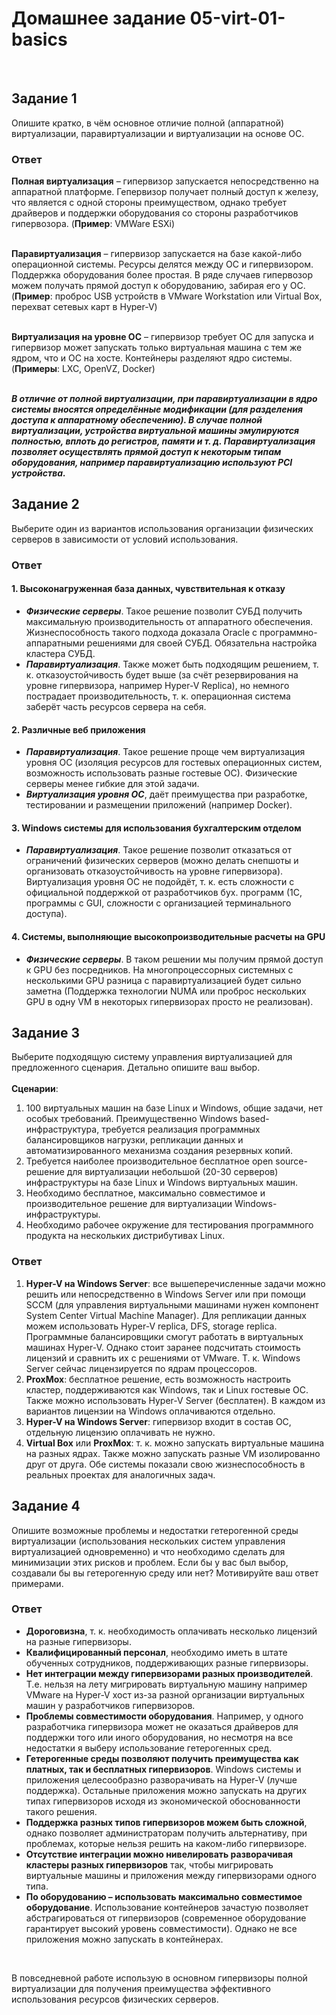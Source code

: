 # Домашнее задание 05-virt-01-basics

<br>

## Задание 1
Опишите кратко, в чём основное отличие полной (аппаратной) виртуализации, паравиртуализации и виртуализации на основе ОС.<br>

### Ответ
**Полная виртуализация** – гипервизор запускается непосредственно на аппаратной платформе. Гепервизор получает полный доступ к железу, что является с одной стороны преимуществом, однако требует драйверов и поддержки оборудования со стороны разработчиков гипервозора. (**Пример**: VMWare ESXi)<br><br>

**Паравиртуализация** – гипервизор запускается на базе какой-либо операционной системы. Ресурсы делятся между ОС и гипервизором. Поддержка оборудования более простая. В ряде случаев гипервозор можем получать прямой доступ к оборудованию, забирая его у ОС. (**Пример**: проброс USB устройств в VMware Workstation или Virtual Box, перехват сетевых карт в Hyper-V)<br><br>

**Виртуализация на уровне ОС** – гипервизор требует ОС для запуска и гипервизор может запускать только виртуальная машина с тем же ядром, что и ОС на хосте. Контейнеры разделяют ядро системы. (**Примеры**: LXC, OpenVZ, Docker)<br><br>

***В отличие от полной виртуализации, при паравиртуализации в ядро системы вносятся определённые модификации (для разделения доступа к аппаратному обеспечению). В случае полной виртуализации, устройства виртуальной машины эмулируются полностью, вплоть до регистров, памяти и т. д. Паравиртуализация позволяет осуществлять прямой доступ к некоторым типам оборудования, например паравиртуализацию используют PCI устройства.***


## Задание 2
Выберите один из вариантов использования организации физических серверов в зависимости от условий использования.

### Ответ

#### 1. Высоконагруженная база данных, чувствительная к отказу
- ***Физические серверы***. Такое решение позволит СУБД получить максимальную производительность от аппаратного обеспечения.<br>
Жизнеспособность такого подхода доказала Oracle с программно-аппаратными решениями для своей СУБД. Обязательна настройка кластера СУБД.<br>
- ***Паравиртуализация***. Также может быть подходящим решением, т. к. отказоустойчивость будет выше (за счёт резервирования на уровне гипервизора, например Hyper-V Replica), но немного пострадает производительность, т. к. операционная система заберёт часть ресурсов сервера на себя.

#### 2. Различные веб приложения
- ***Паравиртуализация***. Такое решение проще чем виртуализация уровня ОС (изоляция ресурсов для гостевых операционных систем, возможность использовать разные гостевые ОС). Физические серверы менее гибкие для этой задачи.
- ***Виртуализация уровня ОС***, даёт преимущества при разработке, тестировании и размещении приложений (например Docker).

#### 3. Windows системы для использования бухгалтерским отделом
- ***Паравиртуализация***. Такое решение позволит отказаться от ограничений физических серверов (можно делать снепшоты и организовать отказоустойчивость на уровне гипервизора). Виртуализация уровня ОС не подойдёт, т. к. есть сложности с официальной поддержкой от разработчиков бух. программ (1С, программы с GUI, сложности с организацией терминального доступа).

#### 4. Системы, выполняющие высокопроизводительные расчеты на GPU
- ***Физические серверы***. В таком решении мы получим прямой доступ к GPU без посредников. На многопроцессорных системных с несколькими GPU разница с паравиртуализацией будет сильно заметна (Поддержка технологии NUMA или проброс нескольких GPU в одну VM в некоторых гипервизорах просто не реализован).


## Задание 3
Выберите подходящую систему управления виртуализацией для предложенного сценария. Детально опишите ваш выбор.<br><br>
**Сценарии**:<br>
1. 100 виртуальных машин на базе Linux и Windows, общие задачи, нет особых требований. Преимущественно Windows based-инфраструктура, требуется реализация программных балансировщиков нагрузки, репликации данных и автоматизированного механизма создания резервных копий.
2. Требуется наиболее производительное бесплатное open source-решение для виртуализации небольшой (20-30 серверов) инфраструктуры на базе Linux и Windows виртуальных машин.
3. Необходимо бесплатное, максимально совместимое и производительное решение для виртуализации Windows-инфраструктуры.
4. Необходимо рабочее окружение для тестирования программного продукта на нескольких дистрибутивах Linux.

### Ответ
1. **Hyper-V на Windows Server**: все вышеперечисленные задачи можно решить или непосредственно в Windows Server или при помощи SCCM (для управления виртуальными машинами нужен компонент System Center Virtual Machine Manager). Для репликации данных можем использовать Hyper-V replica, DFS, storage replica. Программные балансировщики смогут работать в виртуальных машинах Hyper-V. Однако стоит заранее подсчитать стоимость лицензий и сравнить их с решениями от VMware. Т. к. Windows Server сейчас лицензируется по ядрам процессоров.
2. **ProxMox**: бесплатное решение, есть возможность настроить кластер, поддерживаются как Windows, так и Linux гостевые ОС. Также можно использовать Hyper-V Server (бесплатен). В каждом из вариантов лицензии на Windows оплачиваются отдельно.
3. **Hyper-V на Windows Server**: гипервизор входит в состав ОС, отдельную лицензию оплачивать не нужно.
4. **Virtual Box** или **ProxMox**: т. к. можно запускать виртуальные машина на разных ядрах. Также можно запускать разные VM изолированно друг от друга. Обе системы показали свою жизнеспособность в реальных проектах для аналогичных задач.

## Задание 4
Опишите возможные проблемы и недостатки гетерогенной среды виртуализации (использования нескольких систем управления виртуализацией одновременно) и что необходимо сделать для минимизации этих рисков и проблем. Если бы у вас был выбор, создавали бы вы гетерогенную среду или нет? Мотивируйте ваш ответ примерами.

### Ответ
- **Дороговизна**, т. к. необходимость оплачивать несколько лицензий на разные гипервизоры.
- **Квалифицированный персонал**, необходимо иметь в штате обученных сотрудников, поддерживающих разные гипервизоры.
- **Нет интеграции между гипервизорами разных производителей**. Т.е. нельзя на лету мигрировать виртуальную машину например VMware на Hyper-V хост из-за разной организации виртуальных машин у разработчиков гипервизоров.
- **Проблемы совместимости оборудования**. Например, у одного разработчика гипервизора может не оказаться драйверов для поддержки того или иного оборудования, но несмотря на все недостатки я выберу использование гетерогенных сред.
- **Гетерогенные среды позволяют получить преимущества как платных, так и бесплатных гипервизоров**. Windows системы и приложения целесообразно разворачивать на Hyper-V (лучше поддержка). Остальные приложения можно запускать на других типах гипервизоров исходя из экономической обоснованности такого решения.
- **Поддержка разных типов гипервизоров можем быть сложной**, однако позволяет администраторам получить альтернативу, при проблемах, которые нельзя решить на каком-либо гипервизоре.
- **Отсутствие интеграции можно нивелировать разворачивая кластеры разных гипервизоров** так, чтобы мигрировать виртуальные машины и приложения между гипервизорами одного типа.
- **По оборудованию – использовать максимально совместимое оборудование**. Использование контейнеров зачастую позволяет абстрагироваться от гипервизоров (современное оборудование гарантирует высокий уровень совместимости). Однако не все приложения можно запускать в контейнерах.
<br>

В повседневной работе использую в основном гипервизоры полной виртуализации для получения преимущества эффективного использования ресурсов физических серверов.
<br><br>